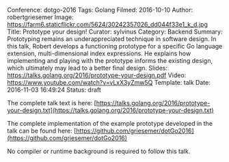 Conference: dotgo-2016
Tags: Golang
Filmed: 2016-10-10
Author: robertgriesemer
Image: https://farm6.staticflickr.com/5624/30242357026_dd044f33e1_k_d.jpg
Title: Prototype your design!
Curator: sylvinus
Category: Backend
Summary: Prototyping remains an underappreciated technique in software design. In this talk, Robert develops a functioning prototype for a specific Go language extension, multi-dimensional index expressions. He explains how implementing and playing with the prototype informs the existing design, which ultimately may lead to a better final design.
Slides: https://talks.golang.org/2016/prototype-your-design.pdf
Video: https://www.youtube.com/watch?v=vLxX3yZmw5Q
Template: talk
Date: 2016-11-03 16:49:24
Status: draft

The complete talk text is here: [https://talks.golang.org/2016/prototype-your-design.txt](https://talks.golang.org/2016/prototype-your-design.txt)


The complete implementation of the example prototype developed in the talk can be found here: [https://github.com/griesemer/dotGo2016](https://github.com/griesemer/dotGo2016)

No compiler or runtime background is required to follow this talk.